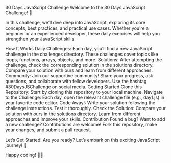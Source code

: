 30 Days JavaScript Challenge
Welcome to the 30 Days JavaScript Challenge! 🚀

In this challenge, we’ll dive deep into JavaScript, exploring its core concepts, best practices, and practical use cases. Whether you’re a beginner or an experienced developer, these daily exercises will help you strengthen your JavaScript skills.

How It Works
Daily Challenges: Each day, you’ll find a new JavaScript challenge in the challenges directory. These challenges cover topics like loops, functions, arrays, objects, and more.
Solutions: After attempting the challenge, check the corresponding solution in the solutions directory. Compare your solution with ours and learn from different approaches.
Community: Join our supportive community! Share your progress, ask questions, and collaborate with fellow developers. Use the hashtag #30DaysJSChallenge on social media.
Getting Started
Clone this Repository: Start by cloning this repository to your local machine.
Navigate to the Challenge: Each day, open the relevant challenge file (e.g., day1.js) in your favorite code editor.
Code Away!: Write your solution following the challenge instructions. Test it thoroughly.
Check the Solution: Compare your solution with ours in the solutions directory. Learn from different approaches and improve your skills.
Contribution
Found a bug? Want to add a new challenge? Contributions are welcome! Fork this repository, make your changes, and submit a pull request.

Let’s Get Started!
Are you ready? Let’s embark on this exciting JavaScript journey! 🎉

Happy coding! 🚀🔥
